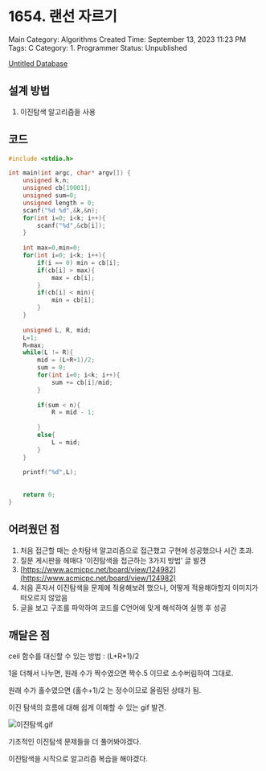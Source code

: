 # 1654. 랜선 자르기

Main Category: Algorithms
Created Time: September 13, 2023 11:23 PM
Tags: C
Category: 1. Programmer
Status: Unpublished

[Untitled Database](1654%20%E1%84%85%E1%85%A2%E1%86%AB%E1%84%89%E1%85%A5%E1%86%AB%20%E1%84%8C%E1%85%A1%E1%84%85%E1%85%B3%E1%84%80%E1%85%B5%20e1cfebf40fe44fe98a3d09f24f87bb7b/Untitled%20Database%2035e55b7d1ca744dca946d2e54b7cfa77.csv)

## 설계 방법

1. 이진탐색 알고리즘을 사용

## 코드

```c
#include <stdio.h>

int main(int argc, char* argv[]) {
	unsigned k,n;
	unsigned cb[10001];
	unsigned sum=0;
	unsigned length = 0;
	scanf("%d %d",&k,&n);
	for(int i=0; i<k; i++){
		scanf("%d",&cb[i]);
	}
	
	int max=0,min=0;
	for(int i=0; i<k; i++){
		if(i == 0) min = cb[i];
		if(cb[i] > max){
			max = cb[i];
		}
		if(cb[i] < min){
			min = cb[i];
		}
	}
	
	unsigned L, R, mid;
	L=1;
	R=max;
	while(L != R){
		mid = (L+R+1)/2;
		sum = 0;
		for(int i=0; i<k; i++){
			sum += cb[i]/mid;
		}
		
		if(sum < n){
			R = mid - 1;
			
		}
		else{
			L = mid;
		}
	}
	
	printf("%d",L);
	
	
	return 0;
}
```

## 어려웠던 점

1. 처음 접근할 때는 순차탐색 알고리즘으로 접근했고 구현에 성공했으나 시간 초과.
2. 질문 게시판을 헤매다 ‘이진탐색을 접근하는 3가지 방법’ 글 발견
3. [https://www.acmicpc.net/board/view/124982](https://www.acmicpc.net/board/view/124982)
4. 처음 혼자서 이진탐색을 문제에 적용해보려 했으나, 어떻게 적용해야할지 이미지가 떠오르지 않았음
5. 글을 보고 구조를 파악하여 코드를 C언어에 맞게 해석하여 실행 후 성공

## 깨달은 점

ceil 함수를 대신할 수 있는 방법 : (L+R+1)/2

1을 더해서 나누면, 원래 수가 짝수였으면 짝수.5 이므로 소수버림하여 그대로.

원래 수가 홀수였으면 (홀수+1)/2 는 정수이므로 올림된 상태가 됨.

이진 탐색의 흐름에 대해 쉽게 이해할 수 있는 gif 발견.

![이진탐색.gif](1654%20%E1%84%85%E1%85%A2%E1%86%AB%E1%84%89%E1%85%A5%E1%86%AB%20%E1%84%8C%E1%85%A1%E1%84%85%E1%85%B3%E1%84%80%E1%85%B5%20e1cfebf40fe44fe98a3d09f24f87bb7b/%25EC%259D%25B4%25EC%25A7%2584%25ED%2583%2590%25EC%2583%2589.gif)

기초적인 이진탐색 문제들을 더 풀어봐야겠다.

이진탐색을 시작으로 알고리즘 복습을 해야겠다.
